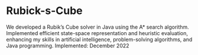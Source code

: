 # Rubick-s-Cube
We developed a Rubik’s Cube solver in Java using the A* search algorithm. Implemented efficient state-space representation and heuristic evaluation, enhancing my skills in artificial intelligence, problem-solving algorithms, and Java programming.
Implemented: December 2022

